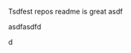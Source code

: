 Tsdfest repos readme is great asdf







asdfasdfd




d




























































































































































